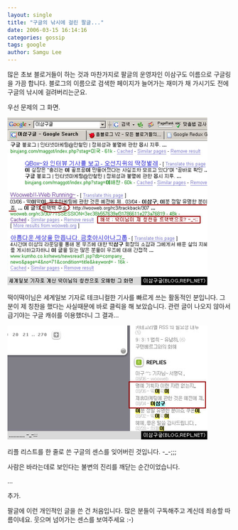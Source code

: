 ```yaml
---
layout: single
title: "구글의 낚시에 걸린 팔글..."
date: 2006-03-15 16:14:16
categories: gossip
tags: google
author: Samgu Lee
---
```


많은 초보 블로거들이 하는 것과 마찬가지로 팔글의 운영자인 이삼구도 이름으로 구글링을 가끔 합니다. 블로그의 이름으로 검색한 페이지가 늘어가는 재미가 채 가시기도 전에 구글의 낚시에 걸려버리는군요.

우선 문제의 그 화면.

![구글 낚시에 걸린 그 화면](/assets/fish_one.jpg)

떡이떡이님은 세계일보 기자로 테크니컬한 기사를 빠르게 쓰는 활동적인 분입니다. 그 분이 제 칭찬을 했다는 사실때문에 바로 클릭을 해 보았습니다. 관련 글이 나오지 않아서 급기야는 구글 캐쉬를 이용했더니 그 결과...

![낚시에 걸린 문제의 그 화면](/assets/fish_result.jpg)

리플 리스트를 한 줄로 쓴 구글의 센스를 잊어버린 것입니다. -\_-;;;

사람은 바라는데로 보인다는 불변의 진리를 깨닫는 순간이었습니다.

...

추가.

팔글에 이런 개인적인 글을 쓴 건 처음입니다. 많은 분들이 구독해주고 계신데 죄송할 따름이네요. 웃으며 넘어가는 센스를 보여주세요 :-)
